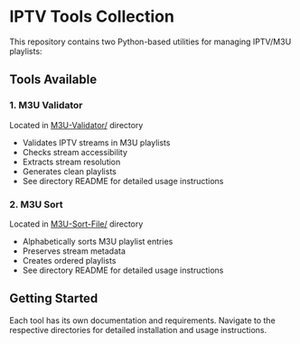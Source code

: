 # IPTV Tools Collection

This repository contains two Python-based utilities for managing IPTV/M3U playlists:

## Tools Available

### 1. M3U Validator
Located in [M3U-Validator/](M3U-Validator/) directory
- Validates IPTV streams in M3U playlists
- Checks stream accessibility
- Extracts stream resolution
- Generates clean playlists
- See directory README for detailed usage instructions

### 2. M3U Sort
Located in [M3U-Sort-File/](M3U-Sort-File/) directory
- Alphabetically sorts M3U playlist entries
- Preserves stream metadata
- Creates ordered playlists
- See directory README for detailed usage instructions

## Getting Started

Each tool has its own documentation and requirements. Navigate to the respective directories for detailed installation and usage instructions.
